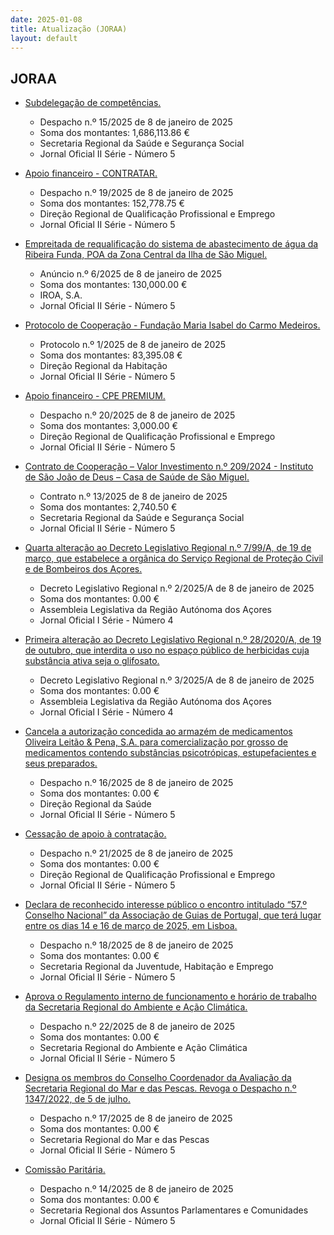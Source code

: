 ```yaml
---
date: 2025-01-08
title: Atualização (JORAA)
layout: default
---
```

## JORAA

* [Subdelegação de competências.](https://jo.azores.gov.pt/#/ato/bd26f94f-aef8-4989-a392-fa8f342af92e)
  * Despacho n.º 15/2025 de 8 de janeiro de 2025
  * Soma dos montantes: 1,686,113.86 €
  * Secretaria Regional da Saúde e Segurança Social
  * Jornal Oficial II Série - Número 5

* [Apoio financeiro - CONTRATAR.](https://jo.azores.gov.pt/#/ato/3ffb5511-f82e-428a-8656-5e9c632310bd)
  * Despacho n.º 19/2025 de 8 de janeiro de 2025
  * Soma dos montantes: 152,778.75 €
  * Direção Regional de Qualificação Profissional e Emprego
  * Jornal Oficial II Série - Número 5

* [Empreitada de requalificação do sistema de abastecimento de água da Ribeira Funda, POA da Zona Central da Ilha de São Miguel.](https://jo.azores.gov.pt/#/ato/80dc8ae2-e04a-4380-a4f7-34aead4d54dc)
  * Anúncio n.º 6/2025 de 8 de janeiro de 2025
  * Soma dos montantes: 130,000.00 €
  * IROA, S.A.
  * Jornal Oficial II Série - Número 5

* [Protocolo de Cooperação - Fundação Maria Isabel do Carmo Medeiros.](https://jo.azores.gov.pt/#/ato/94f1a9c1-b5c2-434a-b60c-19eee8b1e6c2)
  * Protocolo n.º 1/2025 de 8 de janeiro de 2025
  * Soma dos montantes: 83,395.08 €
  * Direção Regional da Habitação
  * Jornal Oficial II Série - Número 5

* [Apoio financeiro - CPE PREMIUM.](https://jo.azores.gov.pt/#/ato/f621f7fb-5e2e-4673-8f46-03e2b06f49b4)
  * Despacho n.º 20/2025 de 8 de janeiro de 2025
  * Soma dos montantes: 3,000.00 €
  * Direção Regional de Qualificação Profissional e Emprego
  * Jornal Oficial II Série - Número 5

* [Contrato de Cooperação – Valor Investimento n.º 209/2024 - Instituto de São João de Deus – Casa de Saúde de São Miguel.](https://jo.azores.gov.pt/#/ato/3acb81a2-e05a-4078-8147-8cff0b13a9ac)
  * Contrato n.º 13/2025 de 8 de janeiro de 2025
  * Soma dos montantes: 2,740.50 €
  * Secretaria Regional da Saúde e Segurança Social
  * Jornal Oficial II Série - Número 5

* [Quarta alteração ao Decreto Legislativo Regional n.º 7/99/A, de 19 de março, que estabelece a orgânica do Serviço Regional de Proteção Civil e de Bombeiros dos Açores.](https://jo.azores.gov.pt/#/ato/12f21465-769a-472e-8c88-b7aa7f1ac90f)
  * Decreto Legislativo Regional n.º 2/2025/A de 8 de janeiro de 2025
  * Soma dos montantes: 0.00 €
  * Assembleia Legislativa da Região Autónoma dos Açores
  * Jornal Oficial I Série - Número 4

* [Primeira alteração ao Decreto Legislativo Regional n.º 28/2020/A, de 19 de outubro, que interdita o uso no espaço público de herbicidas cuja substância ativa seja o glifosato.](https://jo.azores.gov.pt/#/ato/a4da04b9-dc57-485d-a655-12a322e2546f)
  * Decreto Legislativo Regional n.º 3/2025/A de 8 de janeiro de 2025
  * Soma dos montantes: 0.00 €
  * Assembleia Legislativa da Região Autónoma dos Açores
  * Jornal Oficial I Série - Número 4

* [Cancela a autorização concedida ao armazém de medicamentos Oliveira Leitão & Pena, S.A. para comercialização por grosso de medicamentos contendo substâncias psicotrópicas, estupefacientes e seus preparados.](https://jo.azores.gov.pt/#/ato/a6e5166b-2ad5-4c39-90bb-bcef8948f180)
  * Despacho n.º 16/2025 de 8 de janeiro de 2025
  * Soma dos montantes: 0.00 €
  * Direção Regional da Saúde
  * Jornal Oficial II Série - Número 5

* [Cessação de apoio à contratação.](https://jo.azores.gov.pt/#/ato/1bdf870d-8d7d-4e05-b4f3-7323ae77e907)
  * Despacho n.º 21/2025 de 8 de janeiro de 2025
  * Soma dos montantes: 0.00 €
  * Direção Regional de Qualificação Profissional e Emprego
  * Jornal Oficial II Série - Número 5

* [Declara de reconhecido interesse público o encontro intitulado “57.º Conselho Nacional” da Associação de Guias de Portugal, que terá lugar entre os dias 14 e 16 de março de 2025, em Lisboa.](https://jo.azores.gov.pt/#/ato/cc298ba2-5a79-4e6e-9e68-6c0b0d614a59)
  * Despacho n.º 18/2025 de 8 de janeiro de 2025
  * Soma dos montantes: 0.00 €
  * Secretaria Regional da Juventude, Habitação e Emprego
  * Jornal Oficial II Série - Número 5

* [Aprova o Regulamento interno de funcionamento e horário de trabalho da Secretaria Regional do Ambiente e Ação Climática.](https://jo.azores.gov.pt/#/ato/8c37eb2a-98fa-4cab-8524-ce7f74310b59)
  * Despacho n.º 22/2025 de 8 de janeiro de 2025
  * Soma dos montantes: 0.00 €
  * Secretaria Regional do Ambiente e Ação Climática
  * Jornal Oficial II Série - Número 5

* [Designa os membros do Conselho Coordenador da Avaliação da Secretaria Regional do Mar e das Pescas. Revoga o Despacho n.º 1347/2022, de 5 de julho.](https://jo.azores.gov.pt/#/ato/4b45d1f5-c362-4043-93f1-a247dce25da9)
  * Despacho n.º 17/2025 de 8 de janeiro de 2025
  * Soma dos montantes: 0.00 €
  * Secretaria Regional do Mar e das Pescas
  * Jornal Oficial II Série - Número 5

* [Comissão Paritária.](https://jo.azores.gov.pt/#/ato/36e439a5-6ecc-4473-b402-8de8d6d1e5e0)
  * Despacho n.º 14/2025 de 8 de janeiro de 2025
  * Soma dos montantes: 0.00 €
  * Secretaria Regional dos Assuntos Parlamentares e Comunidades
  * Jornal Oficial II Série - Número 5
